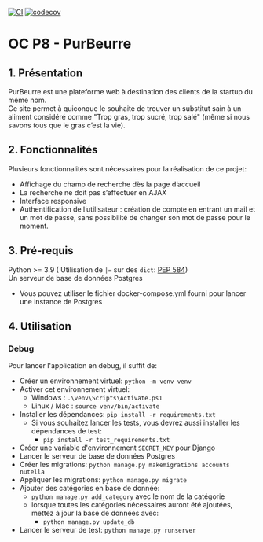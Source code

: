 [![CI](https://github.com/SebGoliot/oc_p8-purbeurre/actions/workflows/main.yml/badge.svg)](https://github.com/SebGoliot/oc_p8-purbeurre/actions/workflows/main.yml)
[![codecov](https://codecov.io/gh/SebGoliot/oc_p8-purbeurre/branch/main/graph/badge.svg?token=I6ZNSERW7R)](https://codecov.io/gh/SebGoliot/oc_p8-purbeurre)

# OC P8 - PurBeurre
## 1. Présentation
PurBeurre est une plateforme web à destination des clients de la startup du même nom.  
Ce site permet à quiconque le souhaite de trouver un substitut sain à un aliment considéré comme "Trop gras, trop sucré, trop salé" (même si nous savons tous que le gras c’est la vie).

## 2. Fonctionnalités
Plusieurs fonctionnalités sont nécessaires pour la réalisation de ce projet:
- Affichage du champ de recherche dès la page d’accueil
- La recherche ne doit pas s’effectuer en AJAX
- Interface responsive
- Authentification de l’utilisateur : création de compte en entrant un mail et un mot de passe, sans possibilité de changer son mot de passe pour le moment.

## 3. Pré-requis
Python >= 3.9 (
    Utilisation de `|=` sur des `dict`: 
    [PEP 584](https://www.python.org/dev/peps/pep-0584/))  
Un serveur de base de données Postgres  
- Vous pouvez utiliser le fichier docker-compose.yml fourni pour lancer une instance de Postgres

## 4. Utilisation

### Debug
Pour lancer l'application en debug, il suffit de:
- Créer un environnement virtuel: `python -m venv venv`
- Activer cet environnement virtuel:
    - Windows : `.\venv\Scripts\Activate.ps1`
    - Linux / Mac : `source venv/bin/activate`
- Installer les dépendances: `pip install -r requirements.txt`
    - Si vous souhaitez lancer les tests, vous devrez aussi installer les dépendances de test:  
      - `pip install -r test_requirements.txt`
- Créer une variable d'environnement `SECRET_KEY` pour Django
- Lancer le serveur de base de données Postgres
- Créer les migrations: `python manage.py makemigrations accounts nutella`
- Appliquer les migrations: `python manage.py migrate`
- Ajouter des catégories en base de donnée:
    - `python manage.py add_category` avec le nom de la catégorie
    - lorsque toutes les catégories nécessaires auront été ajoutées, mettez à jour la base de données avec:
        - `python manage.py update_db`
- Lancer le serveur de test: `python manage.py runserver`

